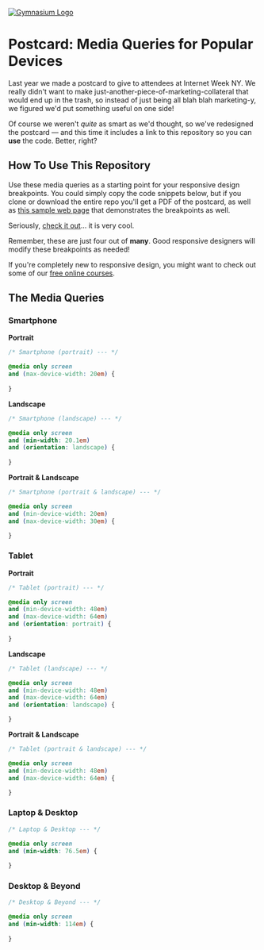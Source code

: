 [![Gymnasium Logo](https://cdn.rawgit.com/gymnasium/gymnasium.github.io/master/assets/GYM-logo.svg)](http://www.thegymnasium.com)

# Postcard: Media Queries for Popular Devices

Last year we made a postcard to give to attendees at Internet Week NY. We really didn't want to make just-another-piece-of-marketing-collateral that would end up in the trash, so instead of just being all blah blah marketing-y, we figured we'd put something useful on one side!

Of course we weren't *quite* as smart as we'd thought, so we've redesigned the postcard — and this time it includes a link to this repository so you can **use** the code. Better, right?

## How To Use This Repository

Use these media queries as a starting point for your responsive design breakpoints. You could simply copy the code snippets below, but if you clone or download the entire repo you'll get a PDF of the postcard, as well as [this sample web page](http://gymnasium.github.io/RWD-postcard/) that demonstrates the breakpoints as well. 

Seriously, [check it out](http://gymnasium.github.io/RWD-postcard/)... it is very cool.

Remember, these are just four out of **many**. Good responsive designers will modify these breakpoints as needed! 

If you're completely new to responsive design, you might want to check out some of our [free online courses](http://gymnasium.aquent.com/catalog/).

## The Media Queries

### Smartphone

**Portrait**

```css
/* Smartphone (portrait) --- */

@media only screen
and (max-device-width: 20em) {
    
}
```

**Landscape**

```css
/* Smartphone (landscape) --- */

@media only screen
and (min-width: 20.1em)
and (orientation: landscape) {
    
}
```

**Portrait & Landscape**

```css
/* Smartphone (portrait & landscape) --- */

@media only screen
and (min-device-width: 20em)
and (max-device-width: 30em) {

}
```

### Tablet

**Portrait**

```css
/* Tablet (portrait) --- */

@media only screen
and (min-device-width: 48em)
and (max-device-width: 64em)
and (orientation: portrait) {
    
}
```

**Landscape**

```css
/* Tablet (landscape) --- */

@media only screen
and (min-device-width: 48em)
and (max-device-width: 64em)
and (orientation: landscape) {

}

```

**Portrait & Landscape**

```css
/* Tablet (portrait & landscape) --- */

@media only screen
and (min-device-width: 48em)
and (max-device-width: 64em) {

}
```

### Laptop & Desktop

```css
/* Laptop & Desktop --- */

@media only screen
and (min-width: 76.5em) {
    
}
```

### Desktop & Beyond

```css
/* Desktop & Beyond --- */

@media only screen
and (min-width: 114em) {
    
}
```



